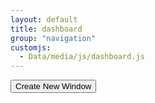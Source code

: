 ```yaml
---
layout: default
title: dashboard
group: "navigation"
customjs:
  - Data/media/js/dashboard.js
---
```

<div><button type="button" class="btn" id="spawn">Create New Window</button></div>
<div style="width: 970px; height: 600px; position: relative;" class="panel panel-primary contpanel" id="o-draggable"></div>
  
